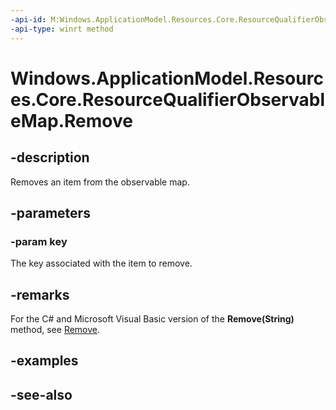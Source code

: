 ```yaml
---
-api-id: M:Windows.ApplicationModel.Resources.Core.ResourceQualifierObservableMap.Remove(System.String)
-api-type: winrt method
---
```


<!-- Method syntax
public void Remove(System.String key)
-->

# Windows.ApplicationModel.Resources.Core.ResourceQualifierObservableMap.Remove

## -description
Removes an item from the observable map.

## -parameters
### -param key
The key associated with the item to remove.

## -remarks
For the C# and Microsoft Visual Basic version of the **Remove(String)** method, see [Remove](resourcequalifierobservablemap_remove_2.md).

## -examples

## -see-also
